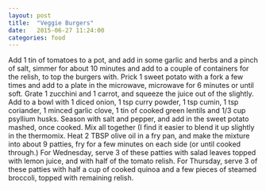 ```yaml
---
layout: post
title:  "Veggie Burgers"
date:   2015-06-27 11:24:00
categories: food
---
```

Add 1 tin of tomatoes to a pot, and add in some garlic and herbs and a pinch of salt, simmer for about 10 minutes and add to a couple of containers for the relish, to top the burgers with. 
Prick 1 sweet potato with a fork a few times and add to a plate in the microwave, microwave for 6 minutes or until soft.  Grate 1 zucchini and 1 carrot, and squeeze the juice out of the slightly. Add to a bowl with 1 diced onion, 1 tsp curry powder, 1 tsp cumin, 1 tsp coriander, 1 minced garlic clove, 1 tin of cooked green lentils and 1/3 cup psyllium husks.  Season with salt and pepper, and add in the sweet potato mashed, once cooked. Mix all together (I find it easier to blend it up slightly in the thermomix. Heat 2 TBSP olive oil in a fry pan, and make the mixture into about 9 patties, fry for a few minutes on each side (or until cooked through.) For Wednesday, serve 3 of these patties with salad leaves topped with lemon juice, and with half of the tomato relish.  For Thursday, serve 3 of these patties with half a cup of cooked quinoa and a few pieces of steamed broccoli, topped with remaining relish.
